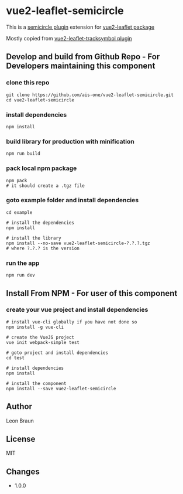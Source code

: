 # vue2-leaflet-semicircle

This is a [semicircle plugin](https://github.com/jieter/Leaflet-semicircle) extension for [vue2-leaflet package](https://github.com/KoRiGaN/Vue2Leaflet)

Mostly copied from [vue2-leaflet-tracksymbol plugin](https://github.com/ais-one/vue2-leaflet-tracksymbol)

## Develop and build from Github Repo - For Developers maintaining this component

### clone this repo
    git clone https://github.com/ais-one/vue2-leaflet-semicircle.git
    cd vue2-leaflet-semicircle

### install dependencies
    npm install

### build library for production with minification
    npm run build

### pack local npm package
    npm pack
    # it should create a .tgz file

### goto example folder and install dependencies
    cd example

    # install the dependencies
    npm install

    # install the library
    npm install --no-save vue2-leaflet-semicircle-?.?.?.tgz
    # where ?.?.? is the version

### run the app
    npm run dev


## Install From NPM - For user of this component

### create your vue project and install dependencies
    # install vue-cli globally if you have not done so
    npm install -g vue-cli

    # create the VueJS project
    vue init webpack-simple test

    # goto project and install dependencies
    cd test

    # install dependencies
    npm install

    # install the component
    npm install --save vue2-leaflet-semicircle

## Author

Leon Braun

## License

MIT

## Changes

* 1.0.0